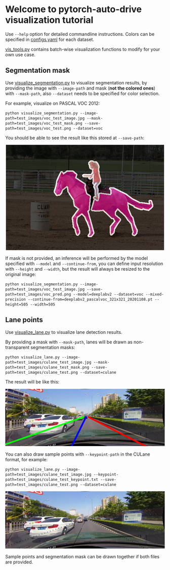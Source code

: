 # Welcome to pytorch-auto-drive visualization tutorial

Use `--help` option for detailed commandline instructions. Colors can be specified in [configs.yaml](../configs.yaml) for each dataset.

[vis_tools.py](../tools/vis_tools.py) contains batch-wise visualization functions to modify for your own use case.

## Segmentation mask

Use [visualize_segmentation.py](../visualize_segmentation.py) to visualize segmentation results, by providing the image with `--image-path` and mask (**not the colored ones**) with `--mask-path`, also `--dataset` needs to be specified for color selection.

For example, visualize on PASCAL VOC 2012:

```
python visualize_segmentation.py --image-path=test_images/voc_test_image.jpg --mask-path=test_images/voc_test_mask.png --save-path=test_images/voc_test.png --dataset=voc
```

You should be able to see the result like this stored at `--save-path`:

<div align="center">
  <img src="vis_voc1.png"/>
</div>

If mask is not provided, an inference will be performed by the model specified with `--model` and `--continue-from`, you can define input resolution with `--height` and `--width`, but the result will always be resized to the original image:

```
python visualize_segmentation.py --image-path=test_images/voc_test_image.jpg --save-path=test_images/voc_pred.png --model=deeplabv2 --dataset=voc --mixed-precision --continue-from=deeplabv2_pascalvoc_321x321_20201108.pt --height=505 --width=505
```

## Lane points

Use [visualize_lane.py](../visualize_lane.py) to visualize lane detection results.

By providing a mask with `--mask-path`, lanes will be drawn as non-transparent segmentation masks:

```
python visualize_lane.py --image-path=test_images/culane_test_image.jpg --mask-path=test_images/culane_test_mask.png --save-path=test_images/culane_test.png --dataset=culane
```

The result will be like this:

<div align="center">
  <img src="vis_culane2.png"/>
</div>

You can also draw sample points with `--keypoint-path` in the CULane format, for example:

```
python visualize_lane.py --image-path=test_images/culane_test_image.jpg --keypoint-path=test_images/culane_test_keypoint.txt --save-path=test_images/culane_test.png --dataset=culane
```

<div align="center">
  <img src="vis_culane1.png"/>
</div>

Sample points and segmentation mask can be drawn together if both files are provided.
